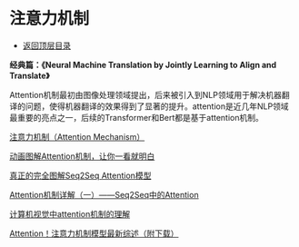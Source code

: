 # 注意力机制

* [返回顶层目录](../../SUMMARY.md#目录)



**经典篇：《Neural Machine Translation by Jointly Learning to Align and Translate》**     

Attention机制最初由图像处理领域提出，后来被引入到NLP领域用于解决机器翻译的问题，使得机器翻译的效果得到了显著的提升。attention是近几年NLP领域最重要的亮点之一，后续的Transformer和Bert都是基于attention机制。



[注意力机制（Attention Mechanism）](https://blog.csdn.net/yimingsilence/article/details/79208092)



[动画图解Attention机制，让你一看就明白](https://mp.weixin.qq.com/s/-XJeyK6OvjAjDOcpXE7olQ)



[真正的完全图解Seq2Seq Attention模型](https://zhuanlan.zhihu.com/p/40920384?utm_source=wechat_session&utm_medium=social&utm_oi=903049909593317376)

[Attention机制详解（一）——Seq2Seq中的Attention](https://zhuanlan.zhihu.com/p/47063917?utm_source=wechat_session&utm_medium=social&utm_oi=903049909593317376)

[计算机视觉中attention机制的理解](https://zhuanlan.zhihu.com/p/61440116?utm_source=wechat_session&utm_medium=social&utm_oi=903049909593317376)

[Attention！注意力机制模型最新综述（附下载）](https://mp.weixin.qq.com/s/CrxbmG7mbsmERMLEDkGYxw)

